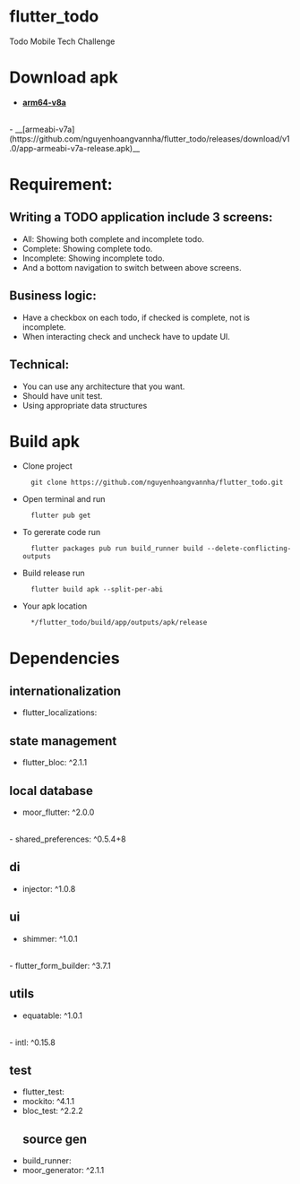 # flutter_todo
Todo Mobile Tech Challenge

# Download apk
- __[arm64-v8a](https://github.com/nguyenhoangvannha/flutter_todo/releases/download/v1.0/app-arm64-v8a-release.apk)__
<br>
- __[armeabi-v7a](https://github.com/nguyenhoangvannha/flutter_todo/releases/download/v1.0/app-armeabi-v7a-release.apk)__

# Requirement:
## Writing a TODO application include 3 screens:
- All: Showing both complete and incomplete todo.
- Complete: Showing complete todo.
- Incomplete: Showing incomplete todo.
- And a bottom navigation to switch between above screens.
## Business logic:
- Have a checkbox on each todo, if checked is complete, not is
incomplete.
- When interacting check and uncheck have to update UI.
## Technical:
- You can use any architecture that you want.
- Should have unit test.
- Using appropriate data structures

# Build apk
- Clone project

        git clone https://github.com/nguyenhoangvannha/flutter_todo.git

- Open terminal and run

        flutter pub get 
        
- To gererate code run

        flutter packages pub run build_runner build --delete-conflicting-outputs

- Build release run

        flutter build apk --split-per-abi

- Your apk location

        */flutter_todo/build/app/outputs/apk/release
# Dependencies
  ## internationalization
  - flutter_localizations:

  ## state management
  - flutter_bloc: ^2.1.1

  ## local database
  - moor_flutter: ^2.0.0
  <br>
  - shared_preferences: ^0.5.4+8

  ## di
  - injector: ^1.0.8

  ## ui
  - shimmer: ^1.0.1
  <br>
  - flutter_form_builder: ^3.7.1

  ## utils
  - equatable: ^1.0.1
  <br>
  - intl: ^0.15.8

  ## test
- flutter_test:
-  mockito: ^4.1.1
- bloc_test: ^2.2.2
  ## source gen
 - build_runner:
 - moor_generator: ^2.1.1
